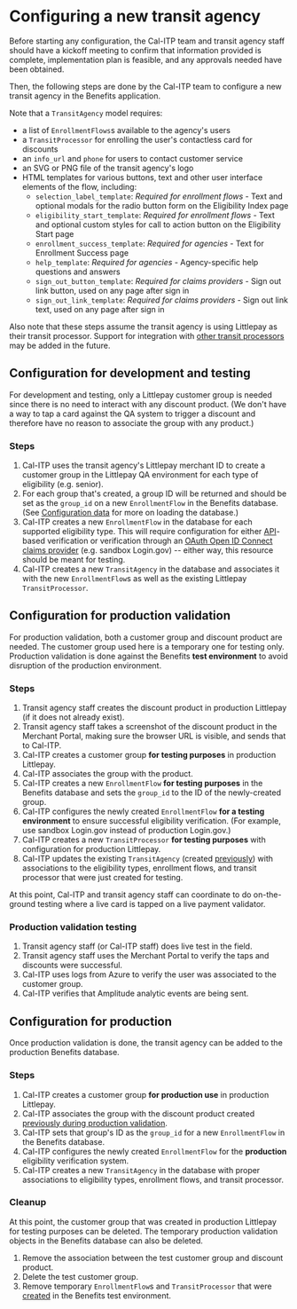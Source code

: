 # Configuring a new transit agency

Before starting any configuration, the Cal-ITP team and transit agency staff should have a kickoff meeting to confirm that information provided is complete, implementation plan is feasible, and any approvals needed have been obtained.

Then, the following steps are done by the Cal-ITP team to configure a new transit agency in the Benefits application.

Note that a `TransitAgency` model requires:

- a list of `EnrollmentFlows`s available to the agency's users
- a `TransitProcessor` for enrolling the user's contactless card for discounts
- an `info_url` and `phone` for users to contact customer service
- an SVG or PNG file of the transit agency's logo
- HTML templates for various buttons, text and other user interface elements of the flow, including:
  - `selection_label_template`: _Required for enrollment flows_ - Text and optional modals for the radio button form on the Eligibility Index page
  - `eligibility_start_template`: _Required for enrollment flows_ - Text and optional custom styles for call to action button on the Eligibility Start page
  - `enrollment_success_template`: _Required for agencies_ - Text for Enrollment Success page
  - `help_template`: _Required for agencies_ - Agency-specific help questions and answers
  - `sign_out_button_template`: _Required for claims providers_ - Sign out link button, used on any page after sign in
  - `sign_out_link_template`: _Required for claims providers_ - Sign out link text, used on any page after sign in

Also note that these steps assume the transit agency is using Littlepay as their transit processor. Support for integration with [other transit processors](https://www.camobilitymarketplace.org/contracts/) may be added in the future.

## Configuration for development and testing

For development and testing, only a Littlepay customer group is needed since there is no need to interact with any discount product. (We don't have a way to tap a card against the QA system to trigger a discount and therefore have no reason to associate the group with any product.)

### Steps

1. Cal-ITP uses the transit agency's Littlepay merchant ID to create a customer group in the Littlepay QA environment for each type of eligibility (e.g. senior).
1. For each group that's created, a group ID will be returned and should be set as the `group_id` on a new `EnrollmentFlow` in the Benefits database. (See [Configuration data](../data/) for more on loading the database.)
1. Cal-ITP creates a new `EnrollmentFlow` in the database for each supported eligibility type. This will require configuration for either [API](https://docs.calitp.org/eligibility-api/specification/)-based verification or verification through an [OAuth Open ID Connect claims provider](../oauth/) (e.g. sandbox Login.gov) -- either way, this resource should be meant for testing.
1. Cal-ITP creates a new `TransitAgency` in the database and associates it with the new `EnrollmentFlow`s as well as the existing Littlepay `TransitProcessor`.

## Configuration for production validation

For production validation, both a customer group and discount product are needed. The customer group used here is a temporary one for testing only. Production validation is done against the Benefits **test environment** to avoid disruption of the production environment.

### Steps

1. Transit agency staff creates the discount product in production Littlepay (if it does not already exist).
1. Transit agency staff takes a screenshot of the discount product in the Merchant Portal, making sure the browser URL is visible, and sends that to Cal-ITP.
1. Cal-ITP creates a customer group **for testing purposes** in production Littlepay.
1. Cal-ITP associates the group with the product.
1. Cal-ITP creates a new `EnrollmentFlow` **for testing purposes** in the Benefits database and sets the `group_id` to the ID of the newly-created group.
1. Cal-ITP configures the newly created `EnrollmentFlow` **for a testing environment** to ensure successful eligibility verification. (For example, use sandbox Login.gov instead of production Login.gov.)
1. Cal-ITP creates a new `TransitProcessor` **for testing purposes** with configuration for production Littlepay.
1. Cal-ITP updates the existing `TransitAgency` (created [previously](#configuration-for-development-and-testing)) with associations to the eligibility types, enrollment flows, and transit processor that were just created for testing.

At this point, Cal-ITP and transit agency staff can coordinate to do on-the-ground testing where a live card is tapped on a live payment validator.

### Production validation testing

1. Transit agency staff (or Cal-ITP staff) does live test in the field.
1. Transit agency staff uses the Merchant Portal to verify the taps and discounts were successful.
1. Cal-ITP uses logs from Azure to verify the user was associated to the customer group.
1. Cal-ITP verifies that Amplitude analytic events are being sent.

## Configuration for production

Once production validation is done, the transit agency can be added to the production Benefits database.

### Steps

1. Cal-ITP creates a customer group **for production use** in production Littlepay.
1. Cal-ITP associates the group with the discount product created [previously during production validation](#configuration-for-production-validation).
1. Cal-ITP sets that group's ID as the `group_id` for a new `EnrollmentFlow` in the Benefits database.
1. Cal-ITP configures the newly created `EnrollmentFlow` for the **production** eligibility verification system.
1. Cal-ITP creates a new `TransitAgency` in the database with proper associations to eligibility types, enrollment flows, and transit processor.

### Cleanup

At this point, the customer group that was created in production Littlepay for testing purposes can be deleted. The temporary production validation objects in the Benefits database can also be deleted.

1. Remove the association between the test customer group and discount product.
1. Delete the test customer group.
1. Remove temporary `EnrollmentFlow`s and `TransitProcessor` that were [created](#steps_1) in the Benefits test environment.
